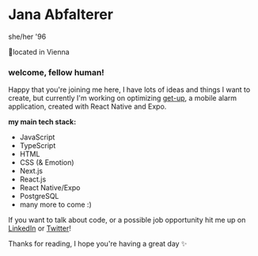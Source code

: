 # Jana Abfalterer
she/her
'96

📍located in Vienna

### welcome, fellow human!

Happy that you're joining me here, I have lots of ideas and things I want to create, but currently I'm working on optimizing [get-up](https://github.com/janaabf/get-up), a mobile alarm application, created with React Native and Expo.

**my main tech stack:**

- JavaScript
- TypeScript
- HTML
- CSS (& Emotion)
- Next.js
- React.js
- React Native/Expo
- PostgreSQL
- many more to come :)


If you want to talk about code, or a possible job opportunity hit me up on [LinkedIn](https://www.linkedin.com/in/abfalterer-jana) or [Twitter](https://twitter.com/janaabfl)!

Thanks for reading, I hope you're having a great day ✨

